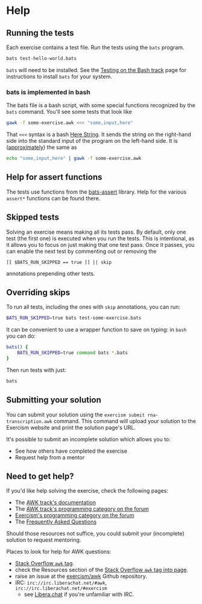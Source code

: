 # Help

## Running the tests

Each exercise contains a test file.
Run the tests using the `bats` program.
```bash
bats test-hello-world.bats
```

`bats` will need to be installed.
See the [Testing on the Bash track][bash] page for instructions to install `bats` for your system.

### bats is implemented in bash

The bats file is a bash script, with some special functions recognized by the `bats` command.
You'll see some tests that look like
```sh
gawk -f some-exercise.awk <<< "some,input,here"
```
That `<<<` syntax is a bash [Here String][here-string].
It sends the string on the right-hand side into the standard input of the program on the left-hand side.
It is ([approximately][so]) the same as
```sh
echo "some,input,here" | gawk -f some-exercise.awk
```

## Help for assert functions

The tests use functions from the [bats-assert][bats-assert] library.
Help for the various `assert*` functions can be found there.

## Skipped tests

Solving an exercise means making all its tests pass.
By default, only one test (the first one) is executed when you run the tests.
This is intentional, as it allows you to focus on just making that one test pass.
Once it passes, you can enable the next test by commenting out or removing the

    [[ $BATS_RUN_SKIPPED == true ]] || skip

annotations prepending other tests.

## Overriding skips

To run all tests, including the ones with `skip` annotations, you can run:
```bash
BATS_RUN_SKIPPED=true bats test-some-exercise.bats
```

It can be convenient to use a wrapper function to save on typing: in `bash` you can do:
```bash
bats() {
    BATS_RUN_SKIPPED=true command bats *.bats
}
```
Then run tests with just:
```bash
bats
```

[bash]: https://exercism.org/docs/tracks/bash/tests
[bats-assert]: https://github.com/bats-core/bats-assert
[here-string]: https://www.gnu.org/software/bash/manual/bash.html#Here-Strings
[so]: https://unix.stackexchange.com/a/80372/4667

## Submitting your solution

You can submit your solution using the `exercism submit rna-transcription.awk` command.
This command will upload your solution to the Exercism website and print the solution page's URL.

It's possible to submit an incomplete solution which allows you to:

- See how others have completed the exercise
- Request help from a mentor

## Need to get help?

If you'd like help solving the exercise, check the following pages:

- The [AWK track's documentation](https://exercism.org/docs/tracks/awk)
- The [AWK track's programming category on the forum](https://forum.exercism.org/c/programming/awk)
- [Exercism's programming category on the forum](https://forum.exercism.org/c/programming/5)
- The [Frequently Asked Questions](https://exercism.org/docs/using/faqs)

Should those resources not suffice, you could submit your (incomplete) solution to request mentoring.

Places to look for help for AWK questions:

* [Stack Overflow `awk` tag][so].
* check the Resources section of the [Stack Overflow `awk` tag into page][so-info].
* raise an issue at the [exercism/awk][github] Github repository.
* IRC: `irc://irc.liberachat.net/#awk`, `irc://irc.liberachat.net/#exercism`
    * see [Libera.chat][libera] if you're unfamiliar with IRC.


[so]: https://stackoverflow.com/tags/awk
[so-info]: https://stackoverflow.com/tags/awk/info
[github]: https://github.com/exercism/awk
[libera]: https://libera.chat